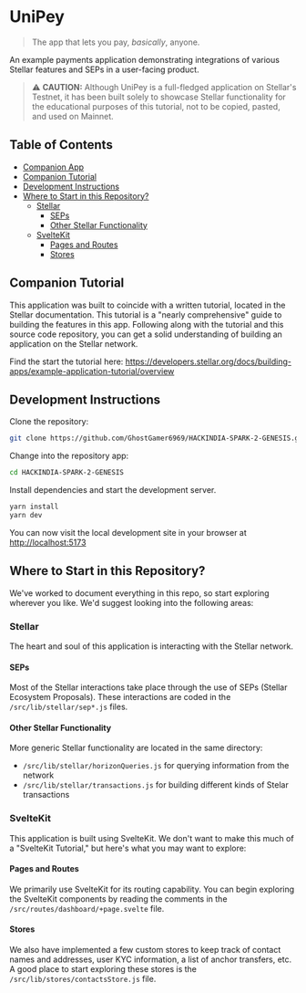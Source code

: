 # UniPey <!-- omit in toc -->

> The app that lets you pay, _basically_, anyone.

An example payments application demonstrating integrations of various Stellar
features and SEPs in a user-facing product.

> :warning: **CAUTION:** Although UniPey is a full-fledged application on
> Stellar's Testnet, it has been built solely to showcase Stellar functionality
> for the educational purposes of this tutorial, not to be copied, pasted, and
> used on Mainnet.

## Table of Contents <!-- omit in toc -->

-   [Companion App](#companion-app)
-   [Companion Tutorial](#companion-tutorial)
-   [Development Instructions](#development-instructions)
-   [Where to Start in this Repository?](#where-to-start-in-this-repository)
    -   [Stellar](#stellar)
        -   [SEPs](#seps)
        -   [Other Stellar Functionality](#other-stellar-functionality)
    -   [SvelteKit](#sveltekit)
        -   [Pages and Routes](#pages-and-routes)
        -   [Stores](#stores)

## Companion Tutorial

This application was built to coincide with a written tutorial, located in the
Stellar documentation. This tutorial is a "nearly comprehensive" guide to
building the features in this app. Following along with the tutorial and this
source code repository, you can get a solid understanding of building an
application on the Stellar network.

Find the start the tutorial here:
<https://developers.stellar.org/docs/building-apps/example-application-tutorial/overview>

## Development Instructions

Clone the repository:

```bash
git clone https://github.com/GhostGamer6969/HACKINDIA-SPARK-2-GENESIS.git
```

Change into the repository app:

```bash
cd HACKINDIA-SPARK-2-GENESIS
```

Install dependencies and start the development server.

```bash
yarn install
yarn dev
```

You can now visit the local development site in your browser at
<http://localhost:5173>

## Where to Start in this Repository?

We've worked to document everything in this repo, so start exploring wherever
you like. We'd suggest looking into the following areas:

### Stellar

The heart and soul of this application is interacting with the Stellar network.

#### SEPs

Most of the Stellar interactions take place through the use of SEPs (Stellar
Ecosystem Proposals). These interactions are coded in the
`/src/lib/stellar/sep*.js` files.

#### Other Stellar Functionality

More generic Stellar functionality are located in the same directory:

-   `/src/lib/stellar/horizonQueries.js` for querying information from the network
-   `/src/lib/stellar/transactions.js` for building different kinds of Stelar
    transactions

### SvelteKit

This application is built using SvelteKit. We don't want to make this much of a
"SvelteKit Tutorial," but here's what you may want to explore:

#### Pages and Routes

We primarily use SvelteKit for its routing capability. You can begin exploring
the SvelteKit components by reading the comments in the
`/src/routes/dashboard/+page.svelte` file.

#### Stores

We also have implemented a few custom stores to keep track of contact names and
addresses, user KYC information, a list of anchor transfers, etc. A good place
to start exploring these stores is the `/src/lib/stores/contactsStore.js` file.
